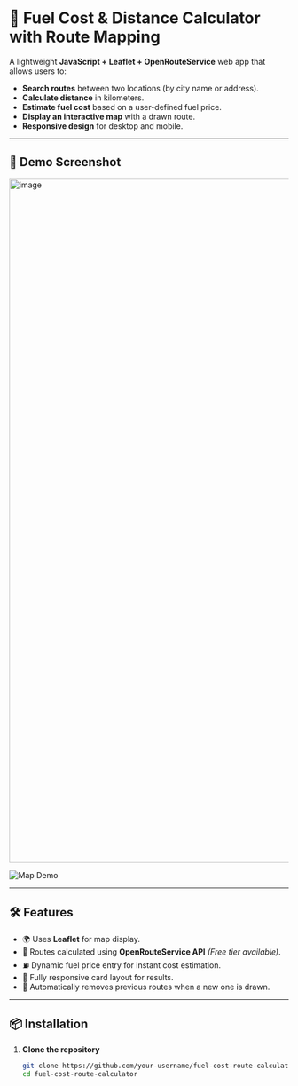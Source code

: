 # 🚗 Fuel Cost & Distance Calculator with Route Mapping

A lightweight **JavaScript + Leaflet + OpenRouteService** web app that allows users to:

- **Search routes** between two locations (by city name or address).
- **Calculate distance** in kilometers.
- **Estimate fuel cost** based on a user-defined fuel price.
- **Display an interactive map** with a drawn route.
- **Responsive design** for desktop and mobile.

---

## 📸 Demo Screenshot
<img width="2135" height="1232" alt="image" src="https://github.com/user-attachments/assets/dcb544e6-acb5-4304-b83e-ff9d9f6e325f" />
 
![Map Demo](assets/demo.png)

---

## 🛠 Features
- 🌍 Uses **Leaflet** for map display.
- 🚦 Routes calculated using **OpenRouteService API** *(Free tier available)*.
- ⛽ Dynamic fuel price entry for instant cost estimation.
- 📱 Fully responsive card layout for results.
- 🔄 Automatically removes previous routes when a new one is drawn.

---

## 📦 Installation

1. **Clone the repository**
   ```bash
   git clone https://github.com/your-username/fuel-cost-route-calculator.git
   cd fuel-cost-route-calculator

